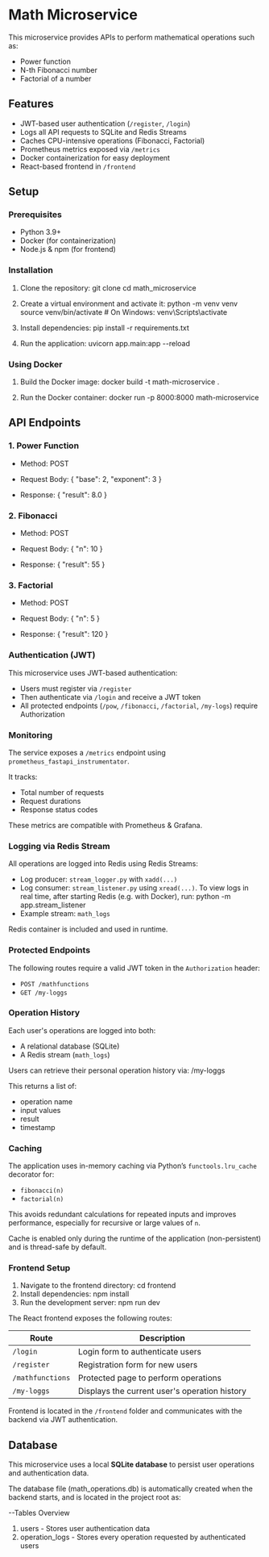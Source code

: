 # Math Microservice

This microservice provides APIs to perform mathematical operations such as:
- Power function 
- N-th Fibonacci number 
- Factorial of a number 

## Features
- JWT-based user authentication (`/register`, `/login`)
- Logs all API requests to SQLite and Redis Streams
- Caches CPU-intensive operations (Fibonacci, Factorial)
- Prometheus metrics exposed via `/metrics`
- Docker containerization for easy deployment
- React-based frontend in `/frontend`

## Setup

### Prerequisites
- Python 3.9+
- Docker (for containerization)
- Node.js & npm (for frontend)

### Installation
1. Clone the repository:
   git clone <repository-url>
   cd math_microservice


2. Create a virtual environment and activate it:
   python -m venv venv
   source venv/bin/activate # On Windows: venv\Scripts\activate
   

3. Install dependencies:
   pip install -r requirements.txt
   

4. Run the application:
   uvicorn app.main:app --reload
   

### Using Docker
1. Build the Docker image:
   docker build -t math-microservice .
   

2. Run the Docker container:
   docker run -p 8000:8000 math-microservice


## API Endpoints

### 1. Power Function
- Method: POST
- Request Body:
  {
    "base": 2,
    "exponent": 3
  }

- Response:
  {
    "result": 8.0
  }
  

### 2. Fibonacci
- Method: POST
- Request Body:
  {
    "n": 10
  }

- Response:
  {
    "result": 55
  }

### 3. Factorial
- Method: POST
- Request Body:
  {
    "n": 5
  }
  
- Response:
  {
    "result": 120
  }



### Authentication (JWT)

This microservice uses JWT-based authentication:

- Users must register via `/register`
- Then authenticate via `/login` and receive a JWT token
- All protected endpoints (`/pow`, `/fibonacci`, `/factorial`, `/my-logs`) require Authorization

### Monitoring

The service exposes a `/metrics` endpoint using `prometheus_fastapi_instrumentator`.

It tracks:
- Total number of requests
- Request durations
- Response status codes

These metrics are compatible with Prometheus & Grafana.


### Logging via Redis Stream

All operations are logged into Redis using Redis Streams:

- Log producer: `stream_logger.py` with `xadd(...)`
- Log consumer: `stream_listener.py` using `xread(...)`. To view logs in real time, after starting Redis (e.g. with Docker), run:   python -m app.stream_listener
- Example stream: `math_logs`

Redis container is included and used in runtime.


### Protected Endpoints

The following routes require a valid JWT token in the `Authorization` header:

- `POST /mathfunctions`
- `GET /my-loggs`

### Operation History

Each user's operations are logged into both:
- A relational database (SQLite)
- A Redis stream (`math_logs`)

Users can retrieve their personal operation history via: /my-loggs

This returns a list of:
- operation name
- input values
- result
- timestamp

### Caching

The application uses in-memory caching via Python’s `functools.lru_cache` decorator for:

- `fibonacci(n)`
- `factorial(n)`

This avoids redundant calculations for repeated inputs and improves performance, especially for recursive or large values of `n`.

Cache is enabled only during the runtime of the application (non-persistent) and is thread-safe by default.

### Frontend Setup
1. Navigate to the frontend directory:  cd frontend
2. Install dependencies: npm install
3. Run the development server: npm run dev

The React frontend exposes the following routes:

| Route             | Description                              
|------------------|------------------------------------------
| `/login`          | Login form to authenticate users         
| `/register`       | Registration form for new users          
| `/mathfunctions`  | Protected page to perform operations     
| `/my-loggs`        | Displays the current user's operation history 

Frontend is located in the `/frontend` folder and communicates with the backend via JWT authentication.

## Database

This microservice uses a local **SQLite database** to persist user operations and authentication data.

The database file (math_operations.db) is automatically created when the backend starts, and is located in the project root as:

--Tables Overview
1. users - Stores user authentication data
2. operation_logs - Stores every operation requested by authenticated users